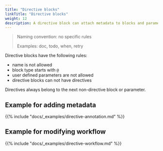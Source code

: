 ```yaml
---
title: "Directive blocks"
linkTitle: "Directive blocks"
weight: 12
description: A directive block can attach metadata to blocks and parameters, or modify workflow behaviour.
---
```


> Naming convention: no specific rules
>
> Examples: doc, todo, when, retry

Directive blocks have the following rules:
- name is not allowed
- block type starts with `@`
- user defined parameters are not allowed
- directive blocks can not have directives

Directives always belong to the next non-directive block or parameter.

## Example for adding metadata

{{% include "docs/_examples/directive-annotation.md" %}}

## Example for modifying workflow

{{% include "docs/_examples/directive-workflow.md" %}}
